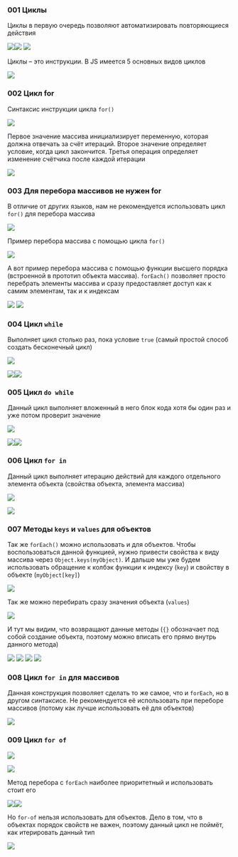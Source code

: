 ### 001 Циклы

Циклы в первую очередь позволяют автоматизировать повторяющиеся действия

![](_png/a917d1d9f5836d392396b6f970a68aeb.png)![](_png/0a0fdf6ac1e71f30c22db38b34260ca8.png)
![](_png/0d561a27d07388ad9ffe06e2f5c60930.png)

Циклы – это инструкции. В JS имеется 5 основных видов циклов

![](_png/dcbbc4092c5558a37ec10adaacc34508.png)

### 002 Цикл for

Синтаксис инструкции цикла `for()`

![](_png/efd4bb58c3f7dd87b513df3862c91063.png)

Первое значение массива инициализирует переменную, которая должна отвечать за счёт итераций. Второе значение определяет условие, когда цикл закончится. Третья операция определяет изменение счётчика после каждой итерации

![](_png/3f1c5582649b03dca20374d4336aa88c.png)

### 003 Для перебора массивов не нужен for

В отличие от других языков, нам не рекомендуется использовать цикл `for()` для перебора массива

![](_png/462edf95aba2e46b251875de6ce3aa6d.png)

Пример перебора массива с помощью цикла `for()`

![](_png/237d4244de19a75fd313f50e4fc624d4.png)

А вот пример перебора массива с помощью функции высшего порядка (встроенной в прототип объекта массива). `forEach()` позволяет просто перебрать элементы массива и сразу предоставляет доступ как к самим элементам, так и к индексам

![](_png/41ea6350b2a40ed956c1d451241bdf3a.png)
![](_png/c9380f1dc8b157221f908cb8ac597245.png)

### 004 Цикл `while`

Выполняет цикл столько раз, пока условие `true` (самый простой способ создать бесконечный цикл)

![](_png/cd13dfc1c2a42016ee800ceaf22a6dd1.png)

![](_png/0b72a382192e1f64c0d02565649b06b1.png)![](_png/2e22d3452c413359e31e5c2d5b477fce.png)

### 005 Цикл `do while`

Данный цикл выполняет вложенный в него блок кода хотя бы один раз и уже потом проверит значение

![](_png/2c3d62810d832029e5e6dbdca2a89777.png)

![](_png/1e2b981cc202d4b855199cda09a2cb9b.png)![](_png/f93f07dc730b05081acba6e19ba9810c.png)

### 006 Цикл `for in`

Данный цикл выполняет итерацию действий для каждого отдельного элемента объекта (свойства объекта, элемента массива)

![](_png/f2c0257d2e59e5dffa5d64a7f57ca8cb.png)

![](_png/a16bfaed21be36adc4c9b0d794cf1815.png)

### 007 Методы `keys` и `values` для объектов

Так же `forEach()` можно использовать и для объектов. Чтобы воспользоваться данной функцией, нужно привести свойства к виду массива через `Object.keys(myObject)`. И дальше мы уже будем использовать обращение к колбэк функции к индексу (`key`) и свойству в объекте (`myObject[key]`)

![](_png/6424d8f3cca788ec82ea09c02b71d137.png)

Так же можно перебирать сразу значения объекта (`values`)

![](_png/6a9fe84ed3f1444cd86a2715c2f20dde.png)

И тут мы видим, что возвращают данные методы (`{}` обозначает под собой создание объекта, поэтому можно вписать его прямо внутрь данного метода)

![](_png/906a911cdce0ceef388494dfc495cdf1.png)
![](_png/1ec68a6b120205924de4f48097a86214.png)
![](_png/dc3c3b7a322b566ea34284231604e14f.png)
![](_png/f0eefa350f9040ee76989a13b6c84639.png)

### 008 Цикл `for in` для массивов

Данная конструкция позволяет сделать то же самое, что и `forEach`, но в другом синтаксисе. Не рекомендуется её использовать при переборе массивов (потому как лучше использовать её для объектов)

![](_png/03dca0bf292d61b5e6e9caf8bee6489d.png)

### 009 Цикл `for of`

![](_png/3024273a2f606c2bd226bfe3a5adb858.png)

![](_png/6798abd1a65d4ea04d8504c215389349.png)

Метод перебора с `forEach` наиболее приоритетный и использовать стоит его

![](_png/edffe70e3a364ea3052afba692e5edaf.png)![](_png/0da8b60853ded4ea84c4d47da2280143.png)

Но `for-of` нельзя использовать для объектов. Дело в том, что в объектах порядок свойств не важен, поэтому данный цикл не поймёт, как итерировать данный тип

![](_png/118b90b8ac2d558aaa18712c9f67785b.png)
